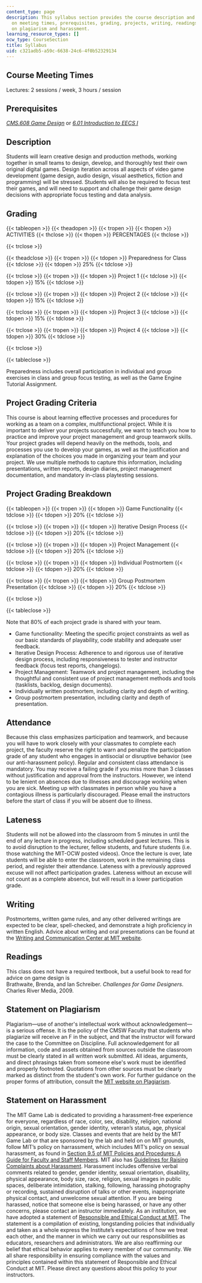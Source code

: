```yaml
---
content_type: page
description: This syllabus section provides the course description and information
  on meeting times, prerequisites, grading, projects, writing, readings, and statements
  on plagiarism and harassment.
learning_resource_types: []
ocw_type: CourseSection
title: Syllabus
uid: c321adb5-a59c-6638-24c6-4f0b52329134
---
```


Course Meeting Times
--------------------

Lectures: 2 sessions / week, 3 hours / session

Prerequisites
-------------

[_CMS.608 Game Design_](/courses/cms-608-game-design-spring-2014) or [_6.01 Introduction to EECS I_](/courses/6-01sc-introduction-to-electrical-engineering-and-computer-science-i-spring-2011)

Description
-----------

Students will learn creative design and production methods, working together in small teams to design, develop, and thoroughly test their own original digital games. Design iteration across all aspects of video game development (game design, audio design, visual aesthetics, fiction and programming) will be stressed. Students will also be required to focus test their games, and will need to support and challenge their game design decisions with appropriate focus testing and data analysis.

Grading
-------

{{< tableopen >}}
{{< theadopen >}}
{{< tropen >}}
{{< thopen >}}
ACTIVITIES
{{< thclose >}}
{{< thopen >}}
PERCENTAGES
{{< thclose >}}

{{< trclose >}}

{{< theadclose >}}
{{< tropen >}}
{{< tdopen >}}
Preparedness for Class
{{< tdclose >}}
{{< tdopen >}}
25%
{{< tdclose >}}

{{< trclose >}}
{{< tropen >}}
{{< tdopen >}}
Project 1
{{< tdclose >}}
{{< tdopen >}}
15%
{{< tdclose >}}

{{< trclose >}}
{{< tropen >}}
{{< tdopen >}}
Project 2
{{< tdclose >}}
{{< tdopen >}}
15%
{{< tdclose >}}

{{< trclose >}}
{{< tropen >}}
{{< tdopen >}}
Project 3
{{< tdclose >}}
{{< tdopen >}}
15%
{{< tdclose >}}

{{< trclose >}}
{{< tropen >}}
{{< tdopen >}}
Project 4
{{< tdclose >}}
{{< tdopen >}}
30%
{{< tdclose >}}

{{< trclose >}}

{{< tableclose >}}

Preparedness includes overall participation in individual and group exercises in class and group focus testing, as well as the Game Engine Tutorial Assignment.

Project Grading Criteria
------------------------

This course is about learning effective processes and procedures for working as a team on a complex, multifunctional project. While it is important to deliver your projects successfully, we want to teach you how to practice and improve your project management and group teamwork skills. Your project grades will depend heavily on the methods, tools, and processes you use to develop your games, as well as the justification and explanation of the choices you made in organizing your team and your project. We use multiple methods to capture this information, including presentations, written reports, design diaries, project management documentation, and mandatory in-class playtesting sessions.

Project Grading Breakdown
-------------------------

{{< tableopen >}}
{{< tropen >}}
{{< tdopen >}}
Game Functionality
{{< tdclose >}}
{{< tdopen >}}
20%
{{< tdclose >}}

{{< trclose >}}
{{< tropen >}}
{{< tdopen >}}
Iterative Design Process
{{< tdclose >}}
{{< tdopen >}}
20%
{{< tdclose >}}

{{< trclose >}}
{{< tropen >}}
{{< tdopen >}}
Project Management
{{< tdclose >}}
{{< tdopen >}}
20%
{{< tdclose >}}

{{< trclose >}}
{{< tropen >}}
{{< tdopen >}}
Individual Postmortem
{{< tdclose >}}
{{< tdopen >}}
20%
{{< tdclose >}}

{{< trclose >}}
{{< tropen >}}
{{< tdopen >}}
Group Postmortem Presentation
{{< tdclose >}}
{{< tdopen >}}
20%
{{< tdclose >}}

{{< trclose >}}

{{< tableclose >}}

Note that 80% of each project grade is shared with your team.

*   Game functionality: Meeting the specific project constraints as well as our basic standards of playability, code stability and adequate user feedback.
*   Iterative Design Process: Adherence to and rigorous use of iterative design process, including responsiveness to tester and instructor feedback (focus test reports, changelogs).
*   Project Management: Teamwork and project management, including the thoughtful and consistent use of project management methods and tools (tasklists, backlog, design documents).
*   Individually written postmortem, including clarity and depth of writing.
*   Group postmortem presentation, including clarity and depth of presentation.

Attendance
----------

Because this class emphasizes participation and teamwork, and because you will have to work closely with your classmates to complete each project, the faculty reserve the right to warn and penalize the participation grade of any student who engages in antisocial or disruptive behavior (see our anti-harassment policy). Regular and consistent class attendance is mandatory. You may receive a failing grade if you miss more than 3 classes without justification and approval from the instructors. However, we intend to be lenient on absences due to illnesses and discourage working when you are sick. Meeting up with classmates in person while you have a contagious illness is particularly discouraged. Please email the instructors before the start of class if you will be absent due to illness.

Lateness
--------

Students will not be allowed into the classroom from 5 minutes in until the end of any lecture in progress, including scheduled guest lectures. This is to avoid disruption to the lecturer, fellow students, and future students (i.e. those watching the MIT-OCW posted videos). Once the lecture is over, late students will be able to enter the classroom, work in the remaining class period, and register their attendance. Lateness with a previously approved excuse will not affect participation grades. Lateness without an excuse will not count as a complete absence, but will result in a lower participation grade.

Writing
-------

Postmortems, written game rules, and any other delivered writings are expected to be clear, spell-checked, and demonstrate a high proficiency in written English. Advice about writing and oral presentations can be found at the [Writing and Communication Center at MIT website](http://cmsw.mit.edu/writing-and-communication-center/).

Readings
--------

This class does not have a required textbook, but a useful book to read for advice on game design is  
Brathwaite, Brenda, and Ian Schreiber. _Challenges for Game Designers_. Charles River Media, 2009.

Statement on Plagiarism
-----------------------

Plagiarism—use of another's intellectual work without acknowledgement—is a serious offense. It is the policy of the CMSW Faculty that students who plagiarize will receive an F in the subject, and that the instructor will forward the case to the Committee on Discipline. Full acknowledgement for all information, code and assets obtained from sources outside the classroom must be clearly stated in all written work submitted. All ideas, arguments, and direct phrasings taken from someone else's work must be identified and properly footnoted. Quotations from other sources must be clearly marked as distinct from the student's own work. For further guidance on the proper forms of attribution, consult the [MIT website on Plagiarism](http://cmsw.mit.edu/writing-and-communication-center/avoiding-plagiarism/).

Statement on Harassment
-----------------------

The MIT Game Lab is dedicated to providing a harassment-free experience for everyone, regardless of race, color, sex, disability, religion, national origin, sexual orientation, gender identity, veteran’s status, age, physical appearance, or body size. Classes and events that are held by the MIT Game Lab or that are sponsored by the lab and held on on MIT grounds, follow MIT’s policy on harrassment, which includes MIT’s policy on sexual harassment, as found in [Section 9.5 of MIT Policies and Procedures: A Guide for Faculty and Staff Members](http://web.mit.edu/policies/9/9.5.html). MIT also has [Guidelines for Raising Complaints about Harassment](http://web.mit.edu/communications/hg/). Harassment includes offensive verbal comments related to gender, gender identity, sexual orientation, disability, physical appearance, body size, race, religion, sexual images in public spaces, deliberate intimidation, stalking, following, harassing photography or recording, sustained disruption of talks or other events, inappropriate physical contact, and unwelcome sexual attention. If you are being harassed, notice that someone else is being harassed, or have any other concerns, please contact an instructor immediately. As an institution, we have adopted a statement of [Responsible and Ethical Conduct at MIT](http://web.mit.edu/conduct/). The statement is a compilation of existing, longstanding policies that individually and taken as a whole express the Institute’s expectations of how we treat each other, and the manner in which we carry out our responsibilities as educators, researchers and administrators. We are also reaffirming our belief that ethical behavior applies to every member of our community. We all share responsibility in ensuring compliance with the values and principles contained within this statement of Responsible and Ethical Conduct at MIT. Please direct any questions about this policy to your instructors.